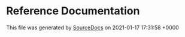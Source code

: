 # Reference Documentation

This file was generated by [SourceDocs](https://github.com/eneko/SourceDocs) on 2021-01-17 17:31:58 +0000